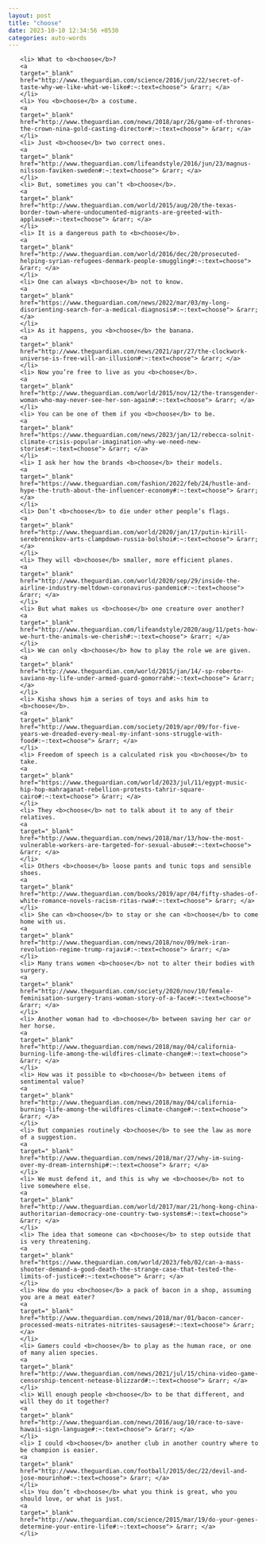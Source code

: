 ```yaml
---
layout: post
title: "choose"
date: 2023-10-10 12:34:56 +0530
categories: auto-words
---
```

<ol>

    <li> What to <b>choose</b>?
    <a 
    target="_blank" 
    href="http://www.theguardian.com/science/2016/jun/22/secret-of-taste-why-we-like-what-we-like#:~:text=choose"> &rarr; </a>
    </li>
    <li> You <b>choose</b> a costume.
    <a 
    target="_blank" 
    href="http://www.theguardian.com/news/2018/apr/26/game-of-thrones-the-crown-nina-gold-casting-director#:~:text=choose"> &rarr; </a>
    </li>
    <li> Just <b>choose</b> two correct ones.
    <a 
    target="_blank" 
    href="http://www.theguardian.com/lifeandstyle/2016/jun/23/magnus-nilsson-faviken-sweden#:~:text=choose"> &rarr; </a>
    </li>
    <li> But, sometimes you can’t <b>choose</b>.
    <a 
    target="_blank" 
    href="http://www.theguardian.com/world/2015/aug/20/the-texas-border-town-where-undocumented-migrants-are-greeted-with-applause#:~:text=choose"> &rarr; </a>
    </li>
    <li> It is a dangerous path to <b>choose</b>.
    <a 
    target="_blank" 
    href="http://www.theguardian.com/world/2016/dec/20/prosecuted-helping-syrian-refugees-denmark-people-smuggling#:~:text=choose"> &rarr; </a>
    </li>
    <li> One can always <b>choose</b> not to know.
    <a 
    target="_blank" 
    href="https://www.theguardian.com/news/2022/mar/03/my-long-disorienting-search-for-a-medical-diagnosis#:~:text=choose"> &rarr; </a>
    </li>
    <li> As it happens, you <b>choose</b> the banana.
    <a 
    target="_blank" 
    href="http://www.theguardian.com/news/2021/apr/27/the-clockwork-universe-is-free-will-an-illusion#:~:text=choose"> &rarr; </a>
    </li>
    <li> Now you’re free to live as you <b>choose</b>.
    <a 
    target="_blank" 
    href="http://www.theguardian.com/world/2015/nov/12/the-transgender-woman-who-may-never-see-her-son-again#:~:text=choose"> &rarr; </a>
    </li>
    <li> You can be one of them if you <b>choose</b> to be.
    <a 
    target="_blank" 
    href="https://www.theguardian.com/news/2023/jan/12/rebecca-solnit-climate-crisis-popular-imagination-why-we-need-new-stories#:~:text=choose"> &rarr; </a>
    </li>
    <li> I ask her how the brands <b>choose</b> their models.
    <a 
    target="_blank" 
    href="https://www.theguardian.com/fashion/2022/feb/24/hustle-and-hype-the-truth-about-the-influencer-economy#:~:text=choose"> &rarr; </a>
    </li>
    <li> Don’t <b>choose</b> to die under other people’s flags.
    <a 
    target="_blank" 
    href="http://www.theguardian.com/world/2020/jan/17/putin-kirill-serebrennikov-arts-clampdown-russia-bolshoi#:~:text=choose"> &rarr; </a>
    </li>
    <li> They will <b>choose</b> smaller, more efficient planes.
    <a 
    target="_blank" 
    href="http://www.theguardian.com/world/2020/sep/29/inside-the-airline-industry-meltdown-coronavirus-pandemic#:~:text=choose"> &rarr; </a>
    </li>
    <li> But what makes us <b>choose</b> one creature over another?
    <a 
    target="_blank" 
    href="http://www.theguardian.com/lifeandstyle/2020/aug/11/pets-how-we-hurt-the-animals-we-cherish#:~:text=choose"> &rarr; </a>
    </li>
    <li> We can only <b>choose</b> how to play the role we are given.
    <a 
    target="_blank" 
    href="http://www.theguardian.com/world/2015/jan/14/-sp-roberto-saviano-my-life-under-armed-guard-gomorrah#:~:text=choose"> &rarr; </a>
    </li>
    <li> Kisha shows him a series of toys and asks him to <b>choose</b>.
    <a 
    target="_blank" 
    href="http://www.theguardian.com/society/2019/apr/09/for-five-years-we-dreaded-every-meal-my-infant-sons-struggle-with-food#:~:text=choose"> &rarr; </a>
    </li>
    <li> Freedom of speech is a calculated risk you <b>choose</b> to take.
    <a 
    target="_blank" 
    href="https://www.theguardian.com/world/2023/jul/11/egypt-music-hip-hop-mahraganat-rebellion-protests-tahrir-square-cairo#:~:text=choose"> &rarr; </a>
    </li>
    <li> They <b>choose</b> not to talk about it to any of their relatives.
    <a 
    target="_blank" 
    href="http://www.theguardian.com/news/2018/mar/13/how-the-most-vulnerable-workers-are-targeted-for-sexual-abuse#:~:text=choose"> &rarr; </a>
    </li>
    <li> Others <b>choose</b> loose pants and tunic tops and sensible shoes.
    <a 
    target="_blank" 
    href="http://www.theguardian.com/books/2019/apr/04/fifty-shades-of-white-romance-novels-racism-ritas-rwa#:~:text=choose"> &rarr; </a>
    </li>
    <li> She can <b>choose</b> to stay or she can <b>choose</b> to come home with us.
    <a 
    target="_blank" 
    href="http://www.theguardian.com/news/2018/nov/09/mek-iran-revolution-regime-trump-rajavi#:~:text=choose"> &rarr; </a>
    </li>
    <li> Many trans women <b>choose</b> not to alter their bodies with surgery.
    <a 
    target="_blank" 
    href="http://www.theguardian.com/society/2020/nov/10/female-feminisation-surgery-trans-woman-story-of-a-face#:~:text=choose"> &rarr; </a>
    </li>
    <li> Another woman had to <b>choose</b> between saving her car or her horse.
    <a 
    target="_blank" 
    href="http://www.theguardian.com/news/2018/may/04/california-burning-life-among-the-wildfires-climate-change#:~:text=choose"> &rarr; </a>
    </li>
    <li> How was it possible to <b>choose</b> between items of sentimental value?
    <a 
    target="_blank" 
    href="http://www.theguardian.com/news/2018/may/04/california-burning-life-among-the-wildfires-climate-change#:~:text=choose"> &rarr; </a>
    </li>
    <li> But companies routinely <b>choose</b> to see the law as more of a suggestion.
    <a 
    target="_blank" 
    href="http://www.theguardian.com/news/2018/mar/27/why-im-suing-over-my-dream-internship#:~:text=choose"> &rarr; </a>
    </li>
    <li> We must defend it, and this is why we <b>choose</b> not to live somewhere else.
    <a 
    target="_blank" 
    href="http://www.theguardian.com/world/2017/mar/21/hong-kong-china-authoritarian-democracy-one-country-two-systems#:~:text=choose"> &rarr; </a>
    </li>
    <li> The idea that someone can <b>choose</b> to step outside that is very threatening.
    <a 
    target="_blank" 
    href="https://www.theguardian.com/world/2023/feb/02/can-a-mass-shooter-demand-a-good-death-the-strange-case-that-tested-the-limits-of-justice#:~:text=choose"> &rarr; </a>
    </li>
    <li> How do you <b>choose</b> a pack of bacon in a shop, assuming you are a meat eater?
    <a 
    target="_blank" 
    href="http://www.theguardian.com/news/2018/mar/01/bacon-cancer-processed-meats-nitrates-nitrites-sausages#:~:text=choose"> &rarr; </a>
    </li>
    <li> Gamers could <b>choose</b> to play as the human race, or one of many alien species.
    <a 
    target="_blank" 
    href="http://www.theguardian.com/news/2021/jul/15/china-video-game-censorship-tencent-netease-blizzard#:~:text=choose"> &rarr; </a>
    </li>
    <li> Will enough people <b>choose</b> to be that different, and will they do it together?
    <a 
    target="_blank" 
    href="http://www.theguardian.com/news/2016/aug/10/race-to-save-hawaii-sign-language#:~:text=choose"> &rarr; </a>
    </li>
    <li> I could <b>choose</b> another club in another country where to be champion is easier.
    <a 
    target="_blank" 
    href="http://www.theguardian.com/football/2015/dec/22/devil-and-jose-mourinho#:~:text=choose"> &rarr; </a>
    </li>
    <li> You don’t <b>choose</b> what you think is great, who you should love, or what is just.
    <a 
    target="_blank" 
    href="http://www.theguardian.com/science/2015/mar/19/do-your-genes-determine-your-entire-life#:~:text=choose"> &rarr; </a>
    </li>
